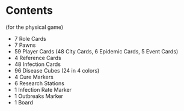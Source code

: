 # Contents
(for the physical game)
- 7 Role Cards
- 7 Pawns
- 59 Player Cards (48 City Cards, 6 Epidemic Cards, 5 Event Cards)
- 4 Reference Cards
- 48 Infection Cards
- 96 Disease Cubes (24 in 4 colors)
- 4 Cure Markers
- 6 Research Stations
- 1 Infection Rate Marker
- 1 Outbreaks Marker
- 1 Board